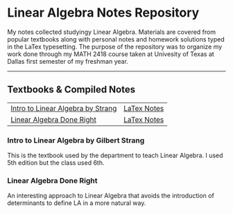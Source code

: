# Linear Algebra Notes Repository

My notes collected studyingy Linear Algebra. Materials are covered from popular textbooks along with personal notes and homework solutions typed in the LaTex typesetting.
The purpose of the repository was to organize my work done through my MATH 2418 course taken at Univesity of Texas at Dallas first semester of my freshman year.

---
## Textbooks & Compiled Notes

<table>
    <tr>
        <td>
            <a href="https://math.mit.edu/~gs/linearalgebra/">Intro to Linear Algebra by Strang</a>
        </td>
        <td>
            <a href="./Intro%20to%20Linear%20Algebra%20by%20Strang/notes/master.pdf">LaTex Notes</a>
        </td>
    </tr>
    <tr>
        <td>
            <a href="https://linear.axler.net/">Linear Algebra Done Right</a>
        </td>
        <td>
            <a href="./Linear%20Algebra%20Done%20Right/notes/master.pdf">LaTex Notes</a>
        </td>
    </tr>
</table>

### Intro to Linear Algebra by Gilbert Strang
This is the textbook used by the department to teach Linear Algebra. I used 5th edition but the class used 6th.

### Linear Algebra Done Right
An interesting approach to Linear Algebra that avoids the introduction of determinants to define LA in a more natural way.

